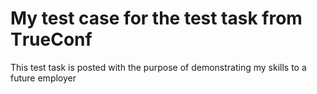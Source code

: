 # My test case for the test task from ТruеСоnf
This test task is posted with the purpose of demonstrating my skills to a future employer
